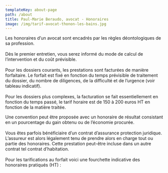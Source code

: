 ```yaml
---
templateKey: about-page
path: /about
title: Paul-Marie Beraudo, avocat - Honoraires
image: /img/tarif-avocat-thonon-les-bains.jpg
---
```

Les honoraires d’un avocat sont encadrés par les règles déontologiques de sa profession.\
\
Dès le premier entretien, vous serez informé du mode de calcul de l’intervention et du coût prévisible.\
\
Pour les dossiers courants, les prestations sont facturées de manière forfaitaire. Le forfait est fixé en fonction du temps prévisible de traitement du dossier, du nombre de diligences, de la difficulté et de l’urgence (voir tableau indicatif).\
\
Pour les dossiers plus complexes, la facturation se fait essentiellement en fonction du temps passé, le tarif horaire est de 150 à 200 euros HT en fonction de la matière traitée.

Une convention peut être proposée avec un honoraire de résultat consistant en un pourcentage du gain obtenu ou de l’économie procurée.\
\
Vous êtes parfois bénéficiaire d’un contrat d’assurance protection juridique. L’assureur est alors légalement tenu de prendre alors en charge tout ou partie des honoraires. Cette prestation peut-être incluse dans un autre contrat tel contrat d’habitation.\
\
Pour les tarifications au forfait voici une fourchette indicative des honoraires pratiqués (HT) :